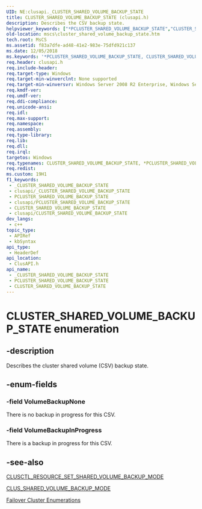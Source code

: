 ```yaml
---
UID: NE:clusapi._CLUSTER_SHARED_VOLUME_BACKUP_STATE
title: CLUSTER_SHARED_VOLUME_BACKUP_STATE (clusapi.h)
description: Describes the CSV backup state.
helpviewer_keywords: ["*PCLUSTER_SHARED_VOLUME_BACKUP_STATE","CLUSTER_SHARED_VOLUME_BACKUP_STATE","CLUSTER_SHARED_VOLUME_BACKUP_STATE enumeration [Failover Cluster]","PCLUSTER_SHARED_VOLUME_BACKUP_STATE","PCLUSTER_SHARED_VOLUME_BACKUP_STATE enumeration pointer [Failover Cluster]","VolumeBackupInProgress","VolumeBackupNone","clusapi/CLUSTER_SHARED_VOLUME_BACKUP_STATE","clusapi/PCLUSTER_SHARED_VOLUME_BACKUP_STATE","clusapi/VolumeBackupInProgress","clusapi/VolumeBackupNone","mscs.cluster_shared_volume_backup_state"]
old-location: mscs\cluster_shared_volume_backup_state.htm
tech.root: MsCS
ms.assetid: f83a7dfe-ad48-41e2-983e-75dfd921c137
ms.date: 12/05/2018
ms.keywords: '*PCLUSTER_SHARED_VOLUME_BACKUP_STATE, CLUSTER_SHARED_VOLUME_BACKUP_STATE, CLUSTER_SHARED_VOLUME_BACKUP_STATE enumeration [Failover Cluster], PCLUSTER_SHARED_VOLUME_BACKUP_STATE, PCLUSTER_SHARED_VOLUME_BACKUP_STATE enumeration pointer [Failover Cluster], VolumeBackupInProgress, VolumeBackupNone, clusapi/CLUSTER_SHARED_VOLUME_BACKUP_STATE, clusapi/PCLUSTER_SHARED_VOLUME_BACKUP_STATE, clusapi/VolumeBackupInProgress, clusapi/VolumeBackupNone, mscs.cluster_shared_volume_backup_state'
req.header: clusapi.h
req.include-header: 
req.target-type: Windows
req.target-min-winverclnt: None supported
req.target-min-winversvr: Windows Server 2008 R2 Enterprise, Windows Server 2008 R2 Datacenter
req.kmdf-ver: 
req.umdf-ver: 
req.ddi-compliance: 
req.unicode-ansi: 
req.idl: 
req.max-support: 
req.namespace: 
req.assembly: 
req.type-library: 
req.lib: 
req.dll: 
req.irql: 
targetos: Windows
req.typenames: CLUSTER_SHARED_VOLUME_BACKUP_STATE, *PCLUSTER_SHARED_VOLUME_BACKUP_STATE
req.redist: 
ms.custom: 19H1
f1_keywords:
 - _CLUSTER_SHARED_VOLUME_BACKUP_STATE
 - clusapi/_CLUSTER_SHARED_VOLUME_BACKUP_STATE
 - PCLUSTER_SHARED_VOLUME_BACKUP_STATE
 - clusapi/PCLUSTER_SHARED_VOLUME_BACKUP_STATE
 - CLUSTER_SHARED_VOLUME_BACKUP_STATE
 - clusapi/CLUSTER_SHARED_VOLUME_BACKUP_STATE
dev_langs:
 - c++
topic_type:
 - APIRef
 - kbSyntax
api_type:
 - HeaderDef
api_location:
 - ClusAPI.h
api_name:
 - _CLUSTER_SHARED_VOLUME_BACKUP_STATE
 - PCLUSTER_SHARED_VOLUME_BACKUP_STATE
 - CLUSTER_SHARED_VOLUME_BACKUP_STATE
---
```


# CLUSTER_SHARED_VOLUME_BACKUP_STATE enumeration


## -description

Describes the cluster shared volume (CSV) backup state.

## -enum-fields

### -field VolumeBackupNone

There is no backup in progress for this CSV.

### -field VolumeBackupInProgress

There is a backup in progress for this CSV.

## -see-also

<a href="/previous-versions/windows/desktop/mscs/clusctl-resource-set-shared-volume-backup-mode">CLUSCTL_RESOURCE_SET_SHARED_VOLUME_BACKUP_MODE</a>



<a href="/windows/desktop/api/clusapi/ns-clusapi-clus_shared_volume_backup_mode">CLUS_SHARED_VOLUME_BACKUP_MODE</a>



<a href="/previous-versions/windows/desktop/mscs/cluster-enumerations">Failover Cluster Enumerations</a>

